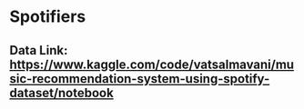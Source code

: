 # Spotifiers

## Data Link: https://www.kaggle.com/code/vatsalmavani/music-recommendation-system-using-spotify-dataset/notebook
